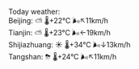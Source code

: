 Today weather:  
Beijing: ⛅️  🌡️+22°C 🌬️↖11km/h  
Tianjin: ⛅️  🌡️+23°C 🌬️←19km/h  
Shijiazhuang: ☀️   🌡️+34°C 🌬️↓13km/h  
Tangshan: ⛈   🌡️+24°C 🌬️↖11km/h  
